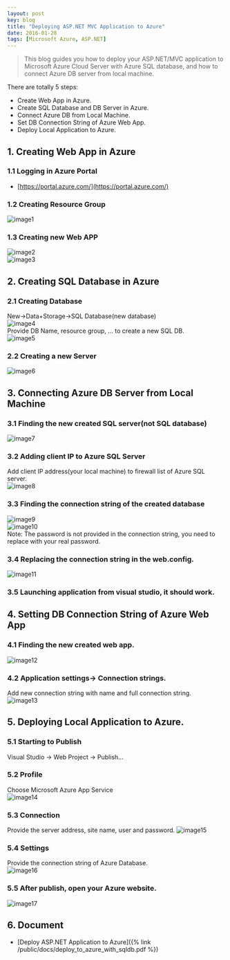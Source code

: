```yaml
---
layout: post
key: blog
title: "Deploying ASP.NET MVC Application to Azure"
date: 2016-01-28
tags: [Microsoft Azure, ASP.NET]
---
```


> This blog guides you how to deploy your ASP.NET/MVC application to Microsoft Azure Cloud Server with Azure SQL database, and how to connect Azure DB server from local machine.

There are totally 5 steps:  

* Create Web App in Azure.
* Create SQL Database and DB Server in Azure.
* Connect Azure DB from Local Machine.
* Set DB Connection String of Azure Web App.
*  Deploy Local Application to Azure.

## 1. Creating Web App in Azure  
### 1.1 Logging in Azure Portal  
* [https://portal.azure.com/](https://portal.azure.com/)  

### 1.2 Creating Resource Group  
![image1](/public/images/blog/2016-01-28/image1.png)  
### 1.3 Creating new Web APP  
![image2](/public/images/blog/2016-01-28/image2.png)  
![image3](/public/images/blog/2016-01-28/image3.png)  

## 2. Creating SQL Database in Azure  
### 2.1 Creating Database
New-&gt;Data+Storage-&gt;SQL Database(new database)  
![image4](/public/images/blog/2016-01-28/image4.png)  
Provide DB Name, resource group, … to create a new SQL DB.  
![image5](/public/images/blog/2016-01-28/image5.png)  
### 2.2 Creating a new Server  
![image6](/public/images/blog/2016-01-28/image6.png)  

## 3. Connecting Azure DB Server from Local Machine  
### 3.1 Finding the new created SQL server(not SQL database)  
![image7](/public/images/blog/2016-01-28/image7.png)  
### 3.2 Adding client IP to Azure SQL Server
Add client IP address(your local machine) to firewall list of Azure SQL server.  
![image8](/public/images/blog/2016-01-28/image8.png)  
### 3.3 Finding the connection string of the created database  
![image9](/public/images/blog/2016-01-28/image9.png)  
![image10](/public/images/blog/2016-01-28/image10.png)  
Note: The password is not provided in the connection string, you need to replace with your real password.  
### 3.4 Replacing the connection string in the web.config.  
![image11](/public/images/blog/2016-01-28/image11.png)  
### 3.5 Launching application from visual studio, it should work.  

## 4. Setting DB Connection String of Azure Web App  
### 4.1 Finding the new created web app.  
![image12](/public/images/blog/2016-01-28/image12.png)  
### 4.2 Application settings-&gt; Connection strings.  
Add new connection string with name and full connection string.  
![image13](/public/images/blog/2016-01-28/image13.png)  

## 5. Deploying Local Application to Azure.  
### 5.1 Starting to Publish
Visual Studio -&gt; Web Project -&gt; Publish...  
### 5.2 Profile
Choose Microsoft Azure App Service  
![image14](/public/images/blog/2016-01-28/image14.png)  
### 5.3 Connection
Provide the server address, site name, user and password.
![image15](/public/images/blog/2016-01-28/image15.png)  
### 5.4 Settings
Provide the connection string of Azure Database.  
![image16](/public/images/blog/2016-01-28/image16.png)  
### 5.5 After publish, open your Azure website.  
![image17](/public/images/blog/2016-01-28/image17.png)  

## 6. Document
* [Deploy ASP.NET Application to Azure]({% link /public/docs/deploy_to_azure_with_sqldb.pdf %})

